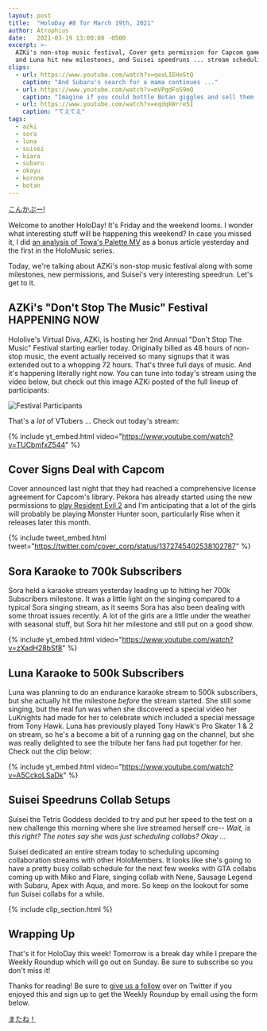 ```yaml
---
layout: post
title:  "HoloDay #8 for March 19th, 2021"
author: Atrophius
date:   2021-03-19 13:00:00 -0500
excerpt: >-
  AZKi's non-stop music festival, Cover gets permission for Capcom games, Sora
  and Luna hit new milestones, and Suisei speedruns ... stream scheduling?
clips:
  - url: https://www.youtube.com/watch?v=qexLIEHoStQ
    caption: "And Subaru's search for a mama continues ..."
  - url: https://www.youtube.com/watch?v=mVPqdFoS9mQ
    caption: "Imagine if you could bottle Botan giggles and sell them ..."
  - url: https://www.youtube.com/watch?v=eqdqkWrre5I
    caption: "てえてえ"
tags:
  - azki
  - sora
  - luna
  - suisei
  - kiara
  - subaru
  - okayu
  - korone
  - botan
---
```


<abbr title="Konkapu~! (Mel's greeting)">こんかぷー!</abbr>

Welcome to another HoloDay! It's Friday and the weekend looms. I wonder what
interesting stuff will be happening this weekend? In case you missed it, I did
[an analysis of Towa's Palette MV][PaletteAnalysis] as a bonus article yesterday
and the first in the HoloMusic series.

Today, we're talking about AZKi's non-stop music festival along with some
milestones, new permissions, and Suisei's very interesting speedrun. Let's get
to it.

## AZKi's "Don't Stop The Music" Festival HAPPENING NOW

Hololive's Virtual Diva, AZKi, is hosting her 2nd Annual "Don't Stop The Music"
Festival starting earlier today. Originally billed as 48 hours of non-stop
music, the event actually received so many signups that it was extended out to
a whopping 72 hours. That's three full days of music. And it's happening
literally right now. You can tune into today's stream using the video below, but
check out this image AZKi posted of the full lineup of participants:

![Festival Participants](https://pbs.twimg.com/media/Eww5GK6VoAI7DkL?format=jpg&name=large)

That's a _lot_ of VTubers ... Check out today's stream:

{% include yt_embed.html video="https://www.youtube.com/watch?v=TUCbmfxZ544" %}

## Cover Signs Deal with Capcom

Cover announced last night that they had reached a comprehensive license
agreement for Capcom's library. Pekora has already started using the new
permissions to [play Resident Evil 2][PekoraRE2] and I'm anticipating that a lot
of the girls will probably be playing Monster Hunter soon, particularly Rise
when it releases later this month.

{% include tweet_embed.html tweet="https://twitter.com/cover_corp/status/1372745402538102787" %}

## Sora Karaoke to 700k Subscribers

Sora held a karaoke stream yesterday leading up to hitting her 700k Subscribers
milestone. It was a little light on the singing compared to a typical Sora
singing stream, as it seems Sora has also been dealing with some throat issues
recently. A lot of the girls are a little under the weather with seasonal stuff,
but Sora hit her milestone and still put on a good show.

{% include yt_embed.html video="https://www.youtube.com/watch?v=zXadH28bSf8" %}

## Luna Karaoke to 500k Subscribers

Luna was planning to do an endurance karaoke stream to 500k subscribers, but she
actually hit the milestone _before_ the stream started. She still some singing,
but the real fun was when she discovered a special video her LuKnights had made
for her to celebrate which included a special message from Tony Hawk. Luna has
previously played Tony Hawk's Pro Skater 1 & 2 on stream, so he's a become a bit
of a running gag on the channel, but she was really delighted to see the tribute
her fans had put together for her. Check out the clip below:

{% include yt_embed.html video="https://www.youtube.com/watch?v=A5CckoLSaDk" %}

## Suisei Speedruns Collab Setups

Suisei the Tetris Goddess decided to try and put her speed to the test on a new
challenge this morning where she live streamed herself cre-- *Wait, is this
right? The notes say she was just scheduling collabs? Okay ...*

Suisei dedicated an entire stream today to scheduling upcoming collaboration
streams with other HoloMembers. It looks like she's going to have a pretty busy
collab schedule for the next few weeks with GTA collabs coming up with Miko and
Flare, singing collab with Nene, Sausage Legend with Subaru, Apex with Aqua, and
more. So keep on the lookout for some fun Suisei collabs for a while.

{% include clip_section.html %}

## Wrapping Up

That's it for HoloDay this week! Tomorrow is a break day while I prepare the
Weekly Roundup which will go out on Sunday. Be sure to subscribe so you don't
miss it!

Thanks for reading! Be sure to [give us a follow][TWIHLTwitter] over on Twitter
if you enjoyed this and sign up to get the Weekly Roundup by email using the
form below.

<abbr title="See you!">またね！</abbr>

[TWIHLTwitter]: <https://twitter.com/WeekInHololive>
[TWIHLResources]: </resources>
[PaletteAnalysis]: </posts/holomusic-1-palette-mv-analysis/>
[PekoraRE2]: <https://www.youtube.com/watch?v=lu0reLJVh6M>